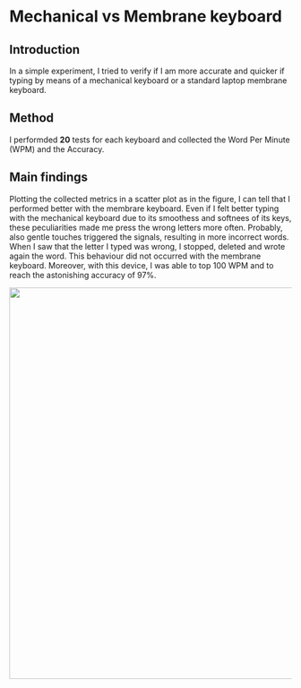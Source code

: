 # Mechanical vs Membrane keyboard

## Introduction
In a simple experiment, I tried to verify if I am more accurate and quicker if typing by means of a mechanical keyboard
or a standard laptop membrane keyboard. 

## Method
I performded <b>20</b> tests for each keyboard and collected the Word Per Minute (WPM) and the Accuracy. 

## Main findings
Plotting the collected metrics in a scatter plot as in the figure, I can tell that I performed better with the membrare
keyboard. Even if I felt better typing with the mechanical keyboard due to its smoothess and softnees of its keys, these
peculiarities made me press the wrong letters more often. Probably, also gentle touches triggered the signals, resulting
in more incorrect words. When I saw that the letter I typed was wrong, I stopped, deleted and wrote again the word. 
This behaviour did not occurred with the membrane keyboard. Moreover, with this device, I was able to top 100 WPM and 
to reach the astonishing accuracy of 97%.

<img src="https://github.com/CowFlu87/RecipeBook/blob/main/Appetizers/TypingSpeed/plot/typing_speed.png" width="700">

